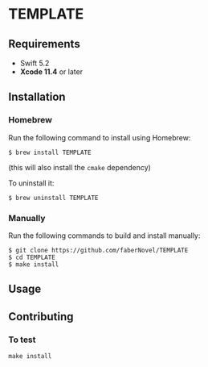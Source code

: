 # TEMPLATE

## Requirements

- Swift 5.2
- **Xcode 11.4** or later

## Installation

### Homebrew

Run the following command to install using Homebrew:

```
$ brew install TEMPLATE
```
(this will also install the `cmake` dependency)

To uninstall it:
```
$ brew uninstall TEMPLATE
```

### Manually

Run the following commands to build and install manually:
```
$ git clone https://github.com/faberNovel/TEMPLATE
$ cd TEMPLATE
$ make install
```

## Usage

## Contributing

### To test

```
make install
```
